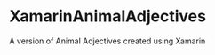 XamarinAnimalAdjectives
=======================

A version of Animal Adjectives created using Xamarin
